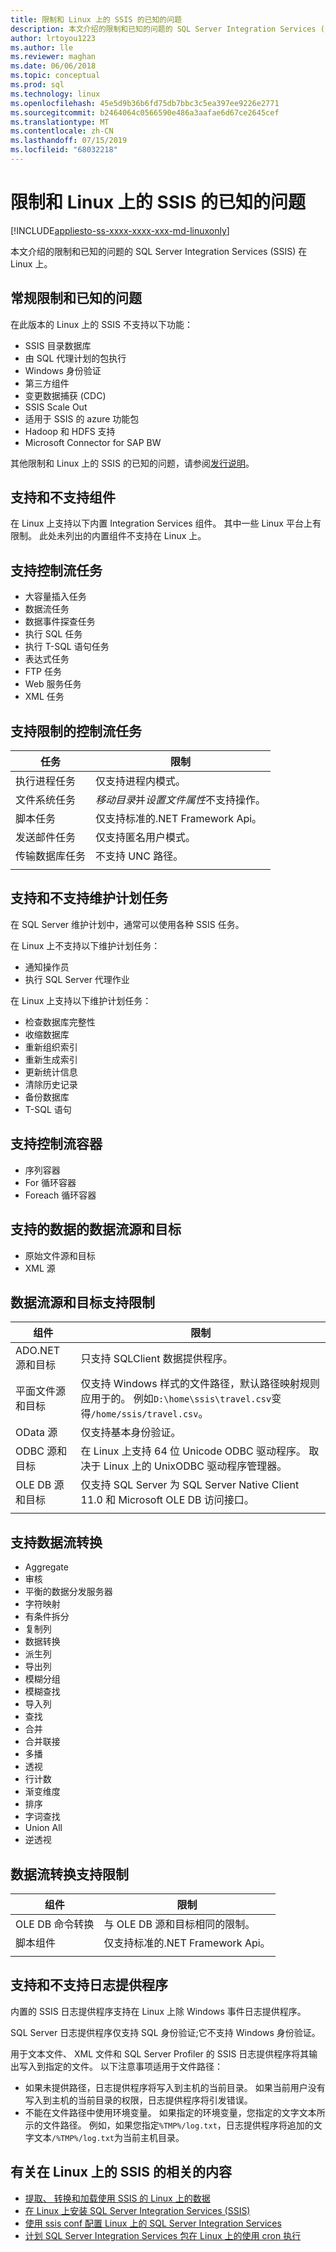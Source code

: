 ```yaml
---
title: 限制和 Linux 上的 SSIS 的已知的问题
description: 本文介绍的限制和已知的问题的 SQL Server Integration Services (SSIS) 的 Linux 计算机上
author: lrtoyou1223
ms.author: lle
ms.reviewer: maghan
ms.date: 06/06/2018
ms.topic: conceptual
ms.prod: sql
ms.technology: linux
ms.openlocfilehash: 45e5d9b36b6fd75db7bbc3c5ea397ee9226e2771
ms.sourcegitcommit: b2464064c0566590e486a3aafae6d67ce2645cef
ms.translationtype: MT
ms.contentlocale: zh-CN
ms.lasthandoff: 07/15/2019
ms.locfileid: "68032218"
---
```

# <a name="limitations-and-known-issues-for-ssis-on-linux"></a>限制和 Linux 上的 SSIS 的已知的问题

[!INCLUDE[appliesto-ss-xxxx-xxxx-xxx-md-linuxonly](../includes/appliesto-ss-xxxx-xxxx-xxx-md-linuxonly.md)]

本文介绍的限制和已知的问题的 SQL Server Integration Services (SSIS) 在 Linux 上。

## <a name="general-limitations-and-known-issues"></a>常规限制和已知的问题

在此版本的 Linux 上的 SSIS 不支持以下功能：
  - SSIS 目录数据库
  - 由 SQL 代理计划的包执行
  - Windows 身份验证
  - 第三方组件
  - 变更数据捕获 (CDC)
  - SSIS Scale Out
  - 适用于 SSIS 的 azure 功能包
  - Hadoop 和 HDFS 支持
  - Microsoft Connector for SAP BW

其他限制和 Linux 上的 SSIS 的已知的问题，请参阅[发行说明](sql-server-linux-release-notes.md#ssis)。

## <a name="components"></a> 支持和不支持组件

在 Linux 上支持以下内置 Integration Services 组件。 其中一些 Linux 平台上有限制。 此处未列出的内置组件不支持在 Linux 上。

## <a name="supported-control-flow-tasks"></a>支持控制流任务
- 大容量插入任务
- 数据流任务
- 数据事件探查任务
- 执行 SQL 任务
- 执行 T-SQL 语句任务
- 表达式任务
- FTP 任务
- Web 服务任务
- XML 任务

## <a name="control-flow-tasks-supported-with-limitations"></a>支持限制的控制流任务

| 任务 | 限制 |
|------------|---|
| 执行进程任务 | 仅支持进程内模式。 |
| 文件系统任务 | *移动目录*并*设置文件属性*不支持操作。 |
| 脚本任务 | 仅支持标准的.NET Framework Api。 |
| 发送邮件任务 | 仅支持匿名用户模式。 |
| 传输数据库任务 | 不支持 UNC 路径。 |
| | |

## <a name="supported-and-unsupported-maintenance-plan-tasks"></a>支持和不支持维护计划任务

在 SQL Server 维护计划中，通常可以使用各种 SSIS 任务。

在 Linux 上不支持以下维护计划任务：
- 通知操作员
- 执行 SQL Server 代理作业

在 Linux 上支持以下维护计划任务：
- 检查数据库完整性
- 收缩数据库
- 重新组织索引
- 重新生成索引
- 更新统计信息
- 清除历史记录
- 备份数据库
- T-SQL 语句

## <a name="supported-control-flow-containers"></a>支持控制流容器
- 序列容器
- For 循环容器
- Foreach 循环容器

## <a name="supported-data-flow-sources-and-destinations"></a>支持的数据的数据流源和目标
- 原始文件源和目标
- XML 源

## <a name="data-flow-sources-and-destinations-supported-with-limitations"></a>数据流源和目标支持限制

| 组件 | 限制 |
|------------|---|
| ADO.NET 源和目标 | 只支持 SQLClient 数据提供程序。 |
| 平面文件源和目标 | 仅支持 Windows 样式的文件路径，默认路径映射规则应用于的。 例如`D:\home\ssis\travel.csv`变得`/home/ssis/travel.csv`。 |
| OData 源 | 仅支持基本身份验证。 |
| ODBC 源和目标 | 在 Linux 上支持 64 位 Unicode ODBC 驱动程序。 取决于 Linux 上的 UnixODBC 驱动程序管理器。 |
| OLE DB 源和目标 | 仅支持 SQL Server 为 SQL Server Native Client 11.0 和 Microsoft OLE DB 访问接口。 |
| | |

## <a name="supported-data-flow-transformations"></a>支持数据流转换
- Aggregate
- 审核
- 平衡的数据分发服务器
- 字符映射
- 有条件拆分
- 复制列
- 数据转换
- 派生列
- 导出列
- 模糊分组
- 模糊查找
- 导入列
- 查找
- 合并
- 合并联接
- 多播
- 透视
- 行计数
- 渐变维度
- 排序
- 字词查找
- Union All
- 逆透视

## <a name="data-flow-transformations-supported-with-limitations"></a>数据流转换支持限制

| 组件 | 限制 |
|------------|---|
| OLE DB 命令转换 | 与 OLE DB 源和目标相同的限制。 |
| 脚本组件 | 仅支持标准的.NET Framework Api。 |
| | |

## <a name="supported-and-unsupported-log-providers"></a>支持和不支持日志提供程序
内置的 SSIS 日志提供程序支持在 Linux 上除 Windows 事件日志提供程序。

SQL Server 日志提供程序仅支持 SQL 身份验证;它不支持 Windows 身份验证。

用于文本文件、 XML 文件和 SQL Server Profiler 的 SSIS 日志提供程序将其输出写入到指定的文件。 以下注意事项适用于文件路径：
-   如果未提供路径，日志提供程序将写入到主机的当前目录。 如果当前用户没有写入到主机的当前目录的权限，日志提供程序将引发错误。
-   不能在文件路径中使用环境变量。 如果指定的环境变量，您指定的文字文本所示的文件路径。 例如，如果您指定`%TMP%/log.txt`，日志提供程序将追加的文字文本`/%TMP%/log.txt`为当前主机目录。

## <a name="related-content-about-ssis-on-linux"></a>有关在 Linux 上的 SSIS 的相关的内容
-   [提取、 转换和加载使用 SSIS 的 Linux 上的数据](sql-server-linux-migrate-ssis.md)
-   [在 Linux 上安装 SQL Server Integration Services (SSIS)](sql-server-linux-setup-ssis.md)
-   [使用 ssis conf 配置 Linux 上的 SQL Server Integration Services](sql-server-linux-configure-ssis.md)
-   [计划 SQL Server Integration Services 包在 Linux 上的使用 cron 执行](sql-server-linux-schedule-ssis-packages.md)
